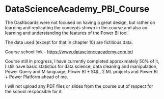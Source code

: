 # DataScienceAcademy_PBI_Course

The Dashboards were not focused on having a great design, but rather on learning and replicating the concepts shown in the course and also on learning and understanding the features of the Power BI tool.

The data used (except for that in chapter 10) are fictitious data.

Course school link - https://www.datascienceacademy.com.br/

Course still in progress, I have currently completed approximately 50% of it, I still have basic statistics for data science, data cleaning and manipulation, Power Query and M language, Power BI + SQL, 2 ML projects and Power BI + Power Platform ahead of me.

I will not upload any PDF files or slides from the course out of respect for the school responsible for it.


